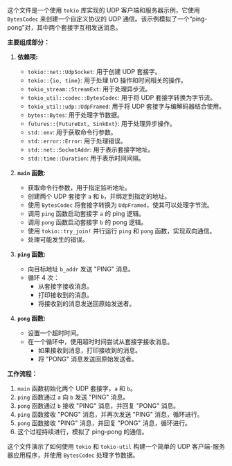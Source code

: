 这个文件是一个使用 `tokio` 库实现的 UDP 客户端和服务器示例，它使用 `BytesCodec` 来创建一个自定义协议的 UDP 通信。该示例模拟了一个“ping-pong”对，其中两个套接字互相发送消息。

**主要组成部分：**

1.  **依赖项:**
    *   `tokio::net::UdpSocket`: 用于创建 UDP 套接字。
    *   `tokio::{io, time}`: 用于处理 I/O 操作和时间相关的操作。
    *   `tokio_stream::StreamExt`: 用于处理异步流。
    *   `tokio_util::codec::BytesCodec`: 用于将 UDP 套接字转换为字节流。
    *   `tokio_util::udp::UdpFramed`: 用于将 UDP 套接字与编解码器结合使用。
    *   `bytes::Bytes`: 用于处理字节数据。
    *   `futures::{FutureExt, SinkExt}`: 用于处理异步操作。
    *   `std::env`: 用于获取命令行参数。
    *   `std::error::Error`: 用于处理错误。
    *   `std::net::SocketAddr`: 用于表示套接字地址。
    *   `std::time::Duration`: 用于表示时间间隔。

2.  **`main` 函数:**
    *   获取命令行参数，用于指定监听地址。
    *   创建两个 UDP 套接字 `a` 和 `b`，并绑定到指定的地址。
    *   使用 `BytesCodec` 将套接字转换为 `UdpFramed`，使其可以处理字节流。
    *   调用 `ping` 函数启动套接字 `a` 的 ping 逻辑。
    *   调用 `pong` 函数启动套接字 `b` 的 pong 逻辑。
    *   使用 `tokio::try_join!` 并行运行 `ping` 和 `pong` 函数，实现双向通信。
    *   处理可能发生的错误。

3.  **`ping` 函数:**
    *   向目标地址 `b_addr` 发送 "PING" 消息。
    *   循环 4 次：
        *   从套接字接收消息。
        *   打印接收到的消息。
        *   将接收到的消息发送回原始发送者。

4.  **`pong` 函数:**
    *   设置一个超时时间。
    *   在一个循环中，使用超时时间尝试从套接字接收消息。
        *   如果接收到消息，打印接收到的消息。
        *   将 "PONG" 消息发送回原始发送者。

**工作流程：**

1.  `main` 函数初始化两个 UDP 套接字，`a` 和 `b`。
2.  `ping` 函数通过 `a` 向 `b` 发送 "PING" 消息。
3.  `pong` 函数通过 `b` 接收 "PING" 消息，并回复 "PONG" 消息。
4.  `ping` 函数接收 "PONG" 消息，并再次发送 "PING" 消息，循环进行。
5.  `pong` 函数接收 "PING" 消息，并回复 "PONG" 消息，循环进行。
6.  这个过程持续进行，模拟了 ping-pong 的通信。

这个文件演示了如何使用 `tokio` 和 `tokio-util` 构建一个简单的 UDP 客户端-服务器应用程序，并使用 `BytesCodec` 处理字节数据。
